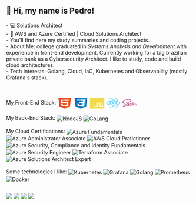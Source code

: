 ## 👋 Hi, my name is Pedro!
  
  
  <div>
    <div>
      - 💻 Solutions Architect </br>
      - 📖 AWS and Azure Certified | Cloud Solutions Architect </br>
      - You'll find here my study summaries and coding projects. </br>
      - About Me: college graduated in <em>Systems Analysis and Development</em> with experience in front-end development. Currently working for a big brazilian private bank as a Cybersecurity Architect. I like to study, code and build cloud architectures. </br>
      - Tech Interests: Golang, Cloud, IaC, Kubernetes and Observability (mostly Grafana's stack).
    </div>
  </div>
  
  ##
  
  
 <div style="display: inline_block"><br>
   <div>
     My Front-End Stack: 
     <img align="center" alt="HTML" height="30" width="40" src="https://raw.githubusercontent.com/devicons/devicon/master/icons/html5/html5-original.svg">
   <img align="center" alt="CSS" height="30" width="40" src="https://raw.githubusercontent.com/devicons/devicon/master/icons/css3/css3-original.svg">
   <img align="center" alt="Javascript" height="30" width="40" src="https://raw.githubusercontent.com/devicons/devicon/master/icons/javascript/javascript-plain.svg">
   <img align="center" alt="React" height="30" width="40" src="https://raw.githubusercontent.com/devicons/devicon/master/icons/react/react-original.svg">
   <img align="center" alt="Sass" height="30" width="40" src="https://raw.githubusercontent.com/devicons/devicon/00f02ef57fb7601fd1ddcc2fe6fe670fef3ae3e4/icons/sass/sass-original.svg">
  </div> </br>
  <div>
    My Back-End Stack:
   <img align="center" alt="NodeJS" height="30" width="40" src="https://cdn.worldvectorlogo.com/logos/nodejs.svg">
   <img align="center" alt="GoLang" height="30" width="40" src="https://cdn.worldvectorlogo.com/logos/gopher.svg">
  </div> </br>
  <div>
    My Cloud Certifications: 
  <img align="center" alt="Azure Fundamentals" height="30" width="40" src="https://docs.microsoft.com/pt-BR/learn/media/msle/microsoft-fundamentals-certification.svg">
  <img align="center" alt="Azure Administrator Associate" height="30" width="30" src="https://images.credly.com/images/336eebfc-0ac3-4553-9a67-b402f491f185/azure-administrator-associate-600x600.png">
  <img align="center" alt="AWS Cloud Pratictioner" height="30" width="30" src="https://images.credly.com/size/680x680/images/00634f82-b07f-4bbd-a6bb-53de397fc3a6/image.png">
  <img align="center" alt="Azure Security, Compliance and Identity Fundamentals" height="30" width="30" src="https://learn.microsoft.com/en-us/media/learn/certification/badges/microsoft-certified-fundamentals-badge.svg">
   <img align="center" alt="Azure Security Engineer" height="30" width="30" src="https://images.credly.com/size/680x680/images/1ad16b6f-2c71-4a2e-ae74-ec69c4766039/azure-security-engineer-associate600x600.png">
   <img align="center" alt="Terraform Associate" height="30" width="30" src="https://images.credly.com/size/680x680/images/99289602-861e-4929-8277-773e63a2fa6f/image.png">
   <img align="center" alt="Azure Solutions Architect Expert" height="30" width="30" src="https://images.credly.com/size/680x680/images/987adb7e-49be-4e24-b67e-55986bd3fe66/azure-solutions-architect-expert-600x600.png">
  </div> </br>
  <div>
    Some technologies I like: 
    <img align="center" alt="Kubernetes" height="30" width="30" src="https://upload.wikimedia.org/wikipedia/labs/thumb/b/ba/Kubernetes-icon-color.svg/2110px-Kubernetes-icon-color.svg.png">
    <img align="center" alt="Grafana" height="30" width="30" src="https://uploads-ssl.webflow.com/627ba6588811eca90ffd6f2a/6282a6afbfe3d16f0a4d67f9_grafana.png">
    <img align="center" alt="Golang" height="30" width="30" src="https://cdn.worldvectorlogo.com/logos/gopher.svg">
    <img align="center" alt="Prometheus" height="30" width="30" src="https://upload.wikimedia.org/wikipedia/commons/thumb/3/38/Prometheus_software_logo.svg/1200px-Prometheus_software_logo.svg.png">
    <img align="center" alt="Docker" height="30" width="40" src="https://www.docker.com/wp-content/uploads/2022/03/Moby-logo.png">
  </div>
</div>
  
  ##
  
  <div> 
    <a href="https://predoignacio.medium.com/" target="_blank"><img src="https://img.shields.io/badge/Medium-12100E?style=for-the-badge&logo=medium&logoColor=white" target="_blank"></a>  
  <a href="https://instagram.com/predoignacio" target="_blank"><img src="https://img.shields.io/badge/-Instagram-%23E4405F?style=for-the-badge&logo=instagram&logoColor=white" target="_blank"></a>
  <a href = "mailto:pedroig100.pi@gmail.com"><img src="https://img.shields.io/badge/-Gmail-%23333?style=for-the-badge&logo=gmail&logoColor=white" target="_blank"></a>
  <a href="https://www.linkedin.com/in/pedroirufo/" target="_blank"><img src="https://img.shields.io/badge/-LinkedIn-%230077B5?style=for-the-badge&logo=linkedin&logoColor=white" target="_blank"></a> 
 
</div>
